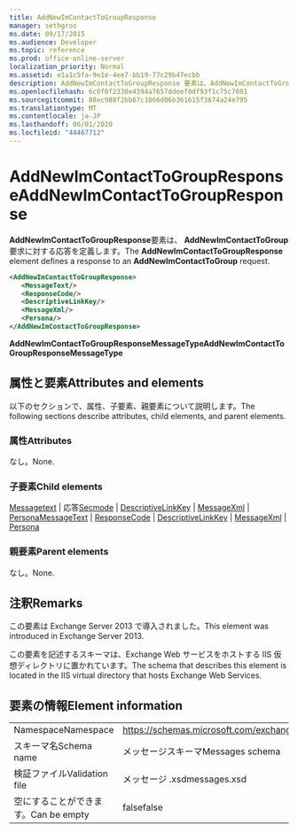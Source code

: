 ```yaml
---
title: AddNewImContactToGroupResponse
manager: sethgros
ms.date: 09/17/2015
ms.audience: Developer
ms.topic: reference
ms.prod: office-online-server
localization_priority: Normal
ms.assetid: e1a1c5fa-9e1e-4ee7-bb19-77c29b47ecbb
description: AddNewImContactToGroupResponse 要素は、AddNewImContactToGroup 要求に対する応答を定義します。
ms.openlocfilehash: 6c8f0f2330e4394a7657ddeef0df93f1c75c7001
ms.sourcegitcommit: 88ec988f2bb67c1866d06b361615f3674a24e795
ms.translationtype: MT
ms.contentlocale: ja-JP
ms.lasthandoff: 06/01/2020
ms.locfileid: "44467712"
---
```

# <a name="addnewimcontacttogroupresponse"></a><span data-ttu-id="a53fd-103">AddNewImContactToGroupResponse</span><span class="sxs-lookup"><span data-stu-id="a53fd-103">AddNewImContactToGroupResponse</span></span>

<span data-ttu-id="a53fd-104">**AddNewImContactToGroupResponse**要素は、 **AddNewImContactToGroup**要求に対する応答を定義します。</span><span class="sxs-lookup"><span data-stu-id="a53fd-104">The **AddNewImContactToGroupResponse** element defines a response to an **AddNewImContactToGroup** request.</span></span> 
  
```XML
<AddNewImContactToGroupResponse>
   <MessageText/>
   <ResponseCode/>
   <DescriptiveLinkKey/>
   <MessageXml/>
   <Persona/>
</AddNewImContactToGroupResponse>
```

 <span data-ttu-id="a53fd-105">**AddNewImContactToGroupResponseMessageType**</span><span class="sxs-lookup"><span data-stu-id="a53fd-105">**AddNewImContactToGroupResponseMessageType**</span></span>
## <a name="attributes-and-elements"></a><span data-ttu-id="a53fd-106">属性と要素</span><span class="sxs-lookup"><span data-stu-id="a53fd-106">Attributes and elements</span></span>

<span data-ttu-id="a53fd-107">以下のセクションで、属性、子要素、親要素について説明します。</span><span class="sxs-lookup"><span data-stu-id="a53fd-107">The following sections describe attributes, child elements, and parent elements.</span></span>
  
### <a name="attributes"></a><span data-ttu-id="a53fd-108">属性</span><span class="sxs-lookup"><span data-stu-id="a53fd-108">Attributes</span></span>

<span data-ttu-id="a53fd-109">なし。</span><span class="sxs-lookup"><span data-stu-id="a53fd-109">None.</span></span>
  
### <a name="child-elements"></a><span data-ttu-id="a53fd-110">子要素</span><span class="sxs-lookup"><span data-stu-id="a53fd-110">Child elements</span></span>

<span data-ttu-id="a53fd-111">[Messagetext](messagetext.md)  | 応答[Secmode](responsecode.md)  | [DescriptiveLinkKey](descriptivelinkkey.md)  | [MessageXml](messagexml.md)  | [Persona](persona.md)</span><span class="sxs-lookup"><span data-stu-id="a53fd-111">[MessageText](messagetext.md) | [ResponseCode](responsecode.md) | [DescriptiveLinkKey](descriptivelinkkey.md) | [MessageXml](messagexml.md) | [Persona](persona.md)</span></span>
  
### <a name="parent-elements"></a><span data-ttu-id="a53fd-112">親要素</span><span class="sxs-lookup"><span data-stu-id="a53fd-112">Parent elements</span></span>

<span data-ttu-id="a53fd-113">なし。</span><span class="sxs-lookup"><span data-stu-id="a53fd-113">None.</span></span>
  
## <a name="remarks"></a><span data-ttu-id="a53fd-114">注釈</span><span class="sxs-lookup"><span data-stu-id="a53fd-114">Remarks</span></span>

<span data-ttu-id="a53fd-115">この要素は Exchange Server 2013 で導入されました。</span><span class="sxs-lookup"><span data-stu-id="a53fd-115">This element was introduced in Exchange Server 2013.</span></span>
  
<span data-ttu-id="a53fd-116">この要素を記述するスキーマは、Exchange Web サービスをホストする IIS 仮想ディレクトリに置かれています。</span><span class="sxs-lookup"><span data-stu-id="a53fd-116">The schema that describes this element is located in the IIS virtual directory that hosts Exchange Web Services.</span></span>
  
## <a name="element-information"></a><span data-ttu-id="a53fd-117">要素の情報</span><span class="sxs-lookup"><span data-stu-id="a53fd-117">Element information</span></span>

|||
|:-----|:-----|
|<span data-ttu-id="a53fd-118">Namespace</span><span class="sxs-lookup"><span data-stu-id="a53fd-118">Namespace</span></span>  <br/> |https://schemas.microsoft.com/exchange/services/2006/messages  <br/> |
|<span data-ttu-id="a53fd-119">スキーマ名</span><span class="sxs-lookup"><span data-stu-id="a53fd-119">Schema name</span></span>  <br/> |<span data-ttu-id="a53fd-120">メッセージスキーマ</span><span class="sxs-lookup"><span data-stu-id="a53fd-120">Messages schema</span></span>  <br/> |
|<span data-ttu-id="a53fd-121">検証ファイル</span><span class="sxs-lookup"><span data-stu-id="a53fd-121">Validation file</span></span>  <br/> |<span data-ttu-id="a53fd-122">メッセージ .xsd</span><span class="sxs-lookup"><span data-stu-id="a53fd-122">messages.xsd</span></span>  <br/> |
|<span data-ttu-id="a53fd-123">空にすることができます。</span><span class="sxs-lookup"><span data-stu-id="a53fd-123">Can be empty</span></span>  <br/> |<span data-ttu-id="a53fd-124">false</span><span class="sxs-lookup"><span data-stu-id="a53fd-124">false</span></span>  <br/> |
   

